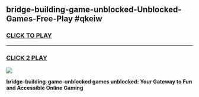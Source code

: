 
## bridge-building-game-unblocked-Unblocked-Games-Free-Play #qkeiw
<h3>
<a href="https://us.freeplayer.one?title=bridge-building-game-unblocked&ref=9M">CLICK TO PLAY</a></h3>
<hr>

<h3>
<a href="https://us.freeplayer.one?title=bridge-building-game-unblocked&ref=9M">CLICK 2 PLAY</a>
  
</h3>

<a href="https://us.freeplayer.one?title=bridge-building-game-unblocked&ref=9M"><img src="https://clearcache.store/games.png"></a>


**bridge-building-game-unblocked games unblocked: Your Gateway to Fun and Accessible Online Gaming**
